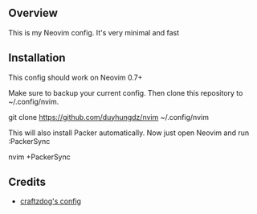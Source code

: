 ## Overview

This is my Neovim config. It's very minimal and fast

## Installation

This config should work on Neovim 0.7+ 

Make sure to backup your current config. Then clone this repository to ~/.config/nvim.

git clone https://github.com/duyhungdz/nvim ~/.config/nvim 

This will also install Packer automatically. Now just open Neovim and run :PackerSync

nvim +PackerSync

## Credits

- [craftzdog's config](https://github.com/craftzdog/dotfiles-public)

